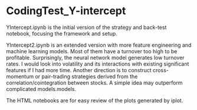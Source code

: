 # CodingTest_Y-intercept

YIntercept.ipynb is the initial version of the strategy and back-test notebook, focusing the framework and setup.

YIntercept2.ipynb is an extended version with more feature engineering and machine learning models. Most of them have a turnover too high to be profitable. Surprisingly, the neural network model generates low turnover rates. I would look into volatility and its interactions with existing significant features if I had more time. Another direction is to construct cross-momentum or pair-trading strategies derived from the correlation/cointegration between stocks. A simple idea may outperform complicated models.models.

The HTML notebooks are for easy review of the plots generated by iplot.
